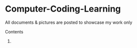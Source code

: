 # Computer-Coding-Learning
All documents &amp; pictures are posted to showcase my work only

Contents

1.